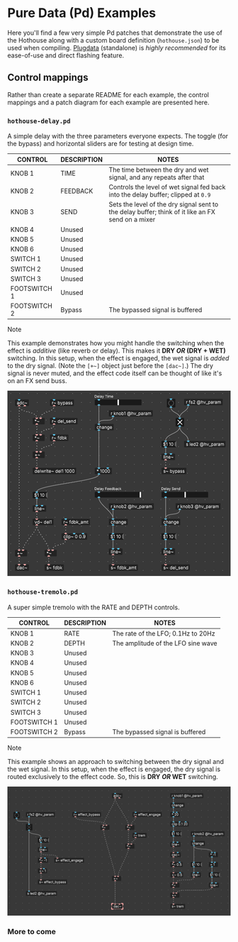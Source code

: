 # Pure Data (Pd) Examples

Here you'll find a few very simple Pd patches that demonstrate the use of the Hothouse along with a custom board definition (`hothouse.json`) to be used when compiling. [Plugdata](https://github.com/plugdata-team/plugdata) (standalone) is *highly recommended* for its ease-of-use and direct flashing feature.

## Control mappings

Rather than create a separate README for each example, the control mappings and a patch diagram for each example are presented here.

### `hothouse-delay.pd`

A simple delay with the three parameters everyone expects. The toggle (for the bypass) and horizontal sliders are for testing at design time.

| CONTROL | DESCRIPTION | NOTES |
|-|-|-|
| KNOB 1 | TIME | The time between the dry and wet signal, and any repeats after that |
| KNOB 2 | FEEDBACK | Controls the level of wet signal fed back into the delay buffer; clipped at `0.9` |
| KNOB 3 | SEND | Sets the level of the dry signal sent to the delay buffer; think of it like an FX send on a mixer |
| KNOB 4 | Unused |  |
| KNOB 5 | Unused |  |
| KNOB 6 | Unused |  |
| SWITCH 1 | Unused |  |
| SWITCH 2 | Unused |  |
| SWITCH 3 | Unused |  |
| FOOTSWITCH 1 | Unused |  |
| FOOTSWITCH 2 | Bypass | The bypassed signal is buffered |

> [!NOTE]
> This example demonstrates how you might handle the switching when the effect is *additive* (like reverb or delay). This makes it **DRY *OR* (DRY + WET)** switching. In this setup, when the effect is engaged, the wet signal is *added* to the dry signal. (Note the `[+~]` object just before the `[dac~]`.) The dry signal is never muted, and the effect code itself can be thought of like it's on an FX send buss.

![hothouse-delay](images/hothouse-delay.png)

### `hothouse-tremolo.pd`

A super simple tremolo with the RATE and DEPTH controls.

| CONTROL | DESCRIPTION | NOTES |
|-|-|-|
| KNOB 1 | RATE | The rate of the LFO; 0.1Hz to 20Hz |
| KNOB 2 | DEPTH | The amplitude of the LFO sine wave |
| KNOB 3 | Unused |  |
| KNOB 4 | Unused |  |
| KNOB 5 | Unused |  |
| KNOB 6 | Unused |  |
| SWITCH 1 | Unused |  |
| SWITCH 2 | Unused |  |
| SWITCH 3 | Unused |  |
| FOOTSWITCH 1 | Unused |  |
| FOOTSWITCH 2 | Bypass | The bypassed signal is buffered |

> [!NOTE]
> This example shows an approach to switching between the dry signal and the wet signal. In this setup, when the effect is engaged, the dry signal is routed exclusively to the effect code. So, this is **DRY *OR* WET** switching.

![hothouse-tremolo](images/hothouse-tremolo.png)

### More to come
